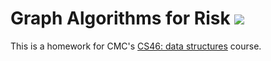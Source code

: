# Graph Algorithms for Risk [![](https://github.com/ktzchen/risk/workflows/tests/badge.svg)](https://github.com/ktzchen/risk/actions?query=workflow%3Atests)

This is a homework for CMC's [CS46: data structures](https://github.com/mikeizbicki/cmc-csci046) course.
